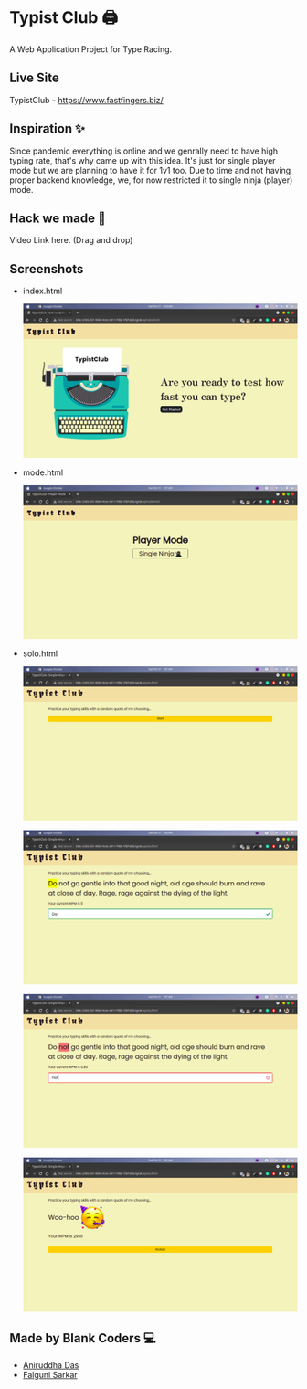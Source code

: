 # Typist Club 🖨️

A Web Application Project for Type Racing.

## Live Site

TypistClub - <https://www.fastfingers.biz/>

## Inspiration ✨

Since pandemic everything is online and we genrally need to have high typing rate, that's why came up with this idea. It's just for single player mode but we are planning to have it for 1v1 too. Due to time and not having proper backend knowledge, we, for now restricted it to single ninja (player) mode.

## Hack we made 🚀

Video Link here. (Drag and drop)

## Screenshots

-   index.html

    ![index](assets/index.png)

-   mode.html

    ![mode](assets/mode.png)

-   solo.html

    ![solo-start](assets/solo-start.png)

    ![success](assets/success.png)

    ![error](assets/error.png)

    ![result](assets/result.png)

## Made by Blank Coders 💻

-   [Aniruddha Das](https://twitter.com/isthatAniruddha)
-   [Falguni Sarkar](https://twitter.com/isshefalguni)
